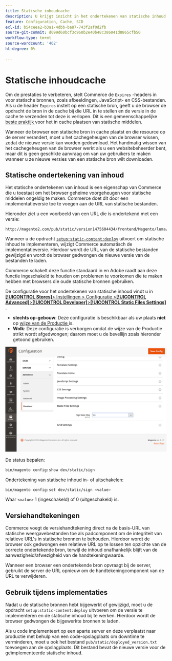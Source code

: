 ```yaml
---
title: Statische inhoudcache
description: U krijgt inzicht in het ondertekenen van statische inhoud en in de manier waarop u de functie kunt in- of uitschakelen.
feature: Configuration, Cache, SCD
exl-id: b54ceea2-b3a1-4dbb-ba87-743f2af0d2fb
source-git-commit: d099d60bcf3c960b2e40b48c386041d8865cfb50
workflow-type: tm+mt
source-wordcount: '462'
ht-degree: 0%

---
```


# Statische inhoudcache

Om de prestaties te verbeteren, stelt Commerce de `Expires` -headers in voor statische bronnen, zoals afbeeldingen, JavaScript- en CSS-bestanden.
Als u de header `Expires` instelt op een statische bron, geeft u de browser de opdracht de bron in de cache bij die URL in te stellen en de versie in de cache te verzenden tot deze is verlopen.
Dit is een gemeenschappelijke [ beste praktijk ](https://developer.yahoo.com/performance/rules.html#expires=) voor het in cache plaatsen van statische middelen.

Wanneer de browser een statische bron in cache plaatst en die resource op de server verandert, moet u het cachegeheugen van de browser wissen, zodat de nieuwe versie kan worden gedownload.
Het handmatig wissen van het cachegeheugen van de browser werkt als u een websitebeheerder bent, maar dit is geen geschikte aanvraag om van uw gebruikers te maken wanneer u ze nieuwe versies van een statische bron wilt downloaden.

## Statische ondertekening van inhoud

Het statische ondertekenen van inhoud is een eigenschap van Commerce die u toestaat om het browser geheime voorgeheugen voor statische middelen ongeldig te maken.
Commerce doet dit door een implementatieversie toe te voegen aan de URL van statische bestanden.

Hieronder ziet u een voorbeeld van een URL die is ondertekend met een versie:

```terminal
http://magento2.com/pub/static/version1475604434/frontend/Magento/luma/en_US/images/logo.svg
```

Wanneer u de opdracht [`setup:static-content:deploy`](../cli/static-view-file-deployment.md) uitvoert om statische inhoud te implementeren, wijzigt Commerce automatisch de implementatieversie.
Hierdoor wordt de URL van de statische bestanden gewijzigd en wordt de browser gedwongen de nieuwe versie van de bestanden te laden.

Commerce schakelt deze functie standaard in en Adobe raadt aan deze functie ingeschakeld te houden om problemen te voorkomen die te maken hebben met browsers die oude statische bronnen gebruiken.

De configuratie voor het ondertekenen van statische inhoud vindt u in [**[!UICONTROL Stores]**> Instellingen > Configuratie >**[!UICONTROL Advanced]**>**[!UICONTROL Developer]**>**[!UICONTROL Static Files Settings]**](https://docs.magento.com/user-guide/system/static-file-signature.html) .

- **slechts op-gebouw**: Deze configuratie is beschikbaar als uw plaats **niet** op [ wijze van de Productie ](https://experienceleague.adobe.com/docs/commerce-operations/configuration-guide/setup/application-modes.html#production-mode) is.
- **Wolk**: Deze configuratie is verborgen omdat de wijze van de Productie strikt wordt afgedwongen; daarom moet u de bevellijn zoals hieronder getoond gebruiken.

![ de Statische Montages van Dossiers ](../../assets/configuration/static-files-settings.png)

De status bepalen:

```bash
bin/magento config:show dev/static/sign
```

Ondertekening van statische inhoud in- of uitschakelen:

```bash
bin/magento config:set dev/static/sign <value>
```

Waar `<value>` 1 (ingeschakeld) of 0 (uitgeschakeld) is.

## Versiehandtekeningen

Commerce voegt de versiehandtekening direct na de basis-URL van statische weergavebestanden toe als padcomponent om de integriteit van relatieve URL&#39;s in statische bronnen te behouden.
Hierdoor wordt de browser ook gedwongen een relatieve URL op te lossen ten opzichte van de correcte ondertekende bron, terwijl de inhoud onafhankelijk blijft van de aanwezigheid/afwezigheid van de handtekeningwaarde.

Wanneer een browser een ondertekende bron opvraagt bij de server, gebruikt de server de URL opnieuw om de handtekeningcomponent van de URL te verwijderen.

## Gebruik tijdens implementaties

Nadat u de statische bronnen hebt bijgewerkt of gewijzigd, moet u de opdracht `setup:static-content:deploy` uitvoeren om de versie te implementeren en de statische inhoud bij te werken. Hierdoor wordt de browser gedwongen de bijgewerkte bronnen te laden.

Als u code implementeert op een aparte server en deze verplaatst naar productie met behulp van een code-opslagplaats om downtime te verminderen, moet u ook het bestand `pub/static/deployed_version.txt` toevoegen aan de opslagplaats.
Dit bestand bevat de nieuwe versie voor de geïmplementeerde statische inhoud.

